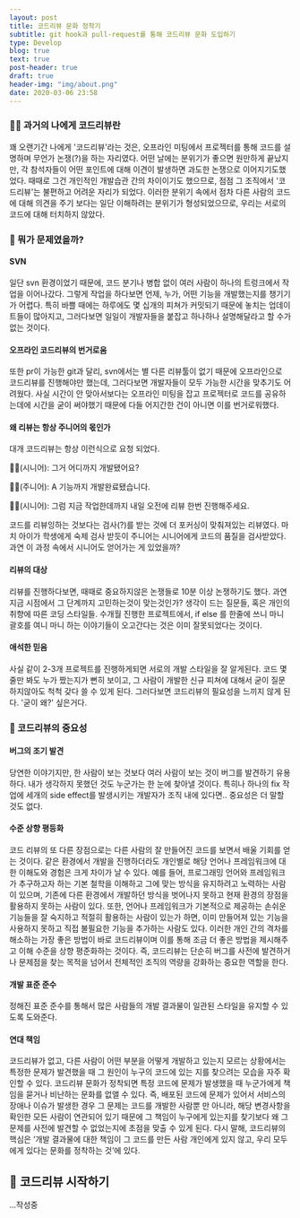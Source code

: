 ```yaml
---
layout: post
title: 코드리뷰 문화 정착기
subtitle: git hook과 pull-request를 통해 코드리뷰 문화 도입하기
type: Develop
blog: true
text: true
post-header: true
draft: true
header-img: "img/about.png"
date: 2020-03-06 23:58
---
```




### 🙋‍♀️ 과거의 나에게 코드리뷰란

꽤 오랜기간 나에게 '코드리뷰'라는 것은, 오프라인 미팅에서 프로젝터를 통해 코드를 설명하며 무언가 논쟁(?)을 하는 자리였다. 어떤 날에는 분위기가 좋으면 원만하게 끝났지만, 각 참석자들이 어떤 포인트에 대해 이견이 발생하면 과도한 논쟁으로 이어지기도했었다. 때때로 그건 개인적인 개발습관 간의 차이이기도 했으므로, 점점 그 조직에서 '코드리뷰'는 불편하고 어려운 자리가 되었다. 이러한 분위기 속에서 점차 다른 사람의 코드에 대해 의견을 주기 보다는 일단 이해하려는 분위기가 형성되었으므로, 우리는 서로의 코드에 대해 터치하지 않았다.

### 🤔 뭐가 문제였을까?

#### SVN

일단 svn 환경이었기 때문에, 코드 분기나 병합 없이 여러 사람이 하나의 트렁크에서 작업을 이어나갔다. 그렇게 작업을 하다보면 언제, 누가, 어떤 기능을 개발했는지를 챙기기가 어렵다. 특히 바쁠 때에는 하루에도 몇 십개의 피쳐가 커밋되기 때문에 놓치는 업데이트들이 많아지고, 그러다보면 일일이 개발자들을 붙잡고 하나하나 설명해달라고 할 수가 없는 것이다.

#### 오프라인 코드리뷰의 번거로움

또한 pr이 가능한 git과 달리, svn에서는 별 다른 리뷰툴이 없기 때문에 오프라인으로 코드리뷰를 진행해야만 했는데, 그러다보면 개발자들이 모두 가능한 시간을 맞추기도 어려웠다. 사실 시간이 안 맞아서보다는 오프라인 미팅을 잡고 프로젝터로 코드를 공유하는데에 시간을 굳이 써야했기 때문에 다들 어지간한 건이 아니면 이를 번거로워했다.

#### 왜 리뷰는 항상 주니어의 몫인가

대개 코드리뷰는 항상 이런식으로 요청 되었다.

🙎‍♀️(시니어): 그거 어디까지 개발됐어요?

🙍‍♂️(주니어): A 기능까지 개발완료됐습니다.

🙎‍♀️(시니어): 그럼 지금 작업한데까지 내일 오전에 리뷰 한번 진행해주세요.

코드를 리뷰잉하는 것보다는 검사(?)를 받는 것에 더 포커싱이 맞춰져있는 리뷰였다. 마치 아이가 학생에게 숙제 검사 받듯이 주니어는 시니어에게 코드의 품질을 검사받았다. 과연 이 과정 속에서 시니어도 얻어가는 게 있었을까?

#### 리뷰의 대상

리뷰를 진행하다보면, 때때로 중요하지않은 논쟁들로 10분 이상 논쟁하기도 했다. 과연 지금 시점에서 그 단계까지 고민하는것이 맞는것인가? 생각이 드는 질문들, 혹은 개인의 취향에 따른 코딩 스타일들. 수개월 진행한 프로젝트에서, if else 를 한줄에 쓰니 마니 괄호를 여니 마니 하는 이야기들이 오고간다는 것은 이미 잘못되었다는 것이다.

#### 애석한 믿음

사실 같이 2-3개 프로젝트를 진행하게되면 서로의 개발 스타일을 잘 알게된다. 코드 몇 줄만 봐도 누가 짰는지가 뻔히 보이고, 그 사람이 개발한 신규 피쳐에 대해서 굳이 질문하지않아도 척척 갖다 쓸 수 있게 된다. 그러다보면 코드리뷰의 필요성을 느끼지 않게 된다. '굳이 왜?' 싶은거다.



### 🙌 코드리뷰의 중요성

#### 버그의 조기 발견

당연한 이야기지만, 한 사람이 보는 것보다 여러 사람이 보는 것이 버그를 발견하기 유용하다. 내가 생각하지 못했던 것도 누군가는 한 눈에 찾아낼 것이다. 특히나 하나의 fix 작업에 세개의 side effect를 발생시키는 개발자가 조직 내에 있다면.. 중요성은 더 말할 것도 없다.

#### 수준 상향 평등화

코드 리뷰의 또 다른 장점으로는 다른 사람의 잘 만들어진 코드를 보면서 배울 기회를 얻는 것이다. 같은 환경에서 개발을 진행하더라도 개인별로 해당 언어나 프레임워크에 대한 이해도와 경험은 크게 차이가 날 수 있다. 예를 들어, 프로그래밍 언어와 프레임워크가 추구하고자 하는 기본 철학을 이해하고 그에 맞는 방식을 유지하려고 노력하는 사람이 있으며, 기존에 다른 환경에서 개발하던 방식을 벗어나지 못하고 현재 환경의 장점을 활용하지 못하는 사람이 있다. 또한, 언어나 프레임워크가 기본적으로 제공하는 손쉬운 기능들을 잘 숙지하고 적절히 활용하는 사람이 있는가 하면, 이미 만들어져 있는 기능을 사용하지 못하고 직접 불필요한 기능을 추가하는 사람도 있다. 이러한 개인 간의 격차를 해소하는 가장 좋은 방법이 바로 코드리뷰이며 이를 통해 조금 더 좋은 방법을 제시해주고 이해 수준을 상향 평준화하는 것이다. 즉, 코드리뷰는 단순히 버그를 사전에 발견하거나 문제점을 찾는 목적을 넘어서 전체적인 조직의 역량을 강화하는 중요한 역할을 한다.

#### 개발 표준 준수

정해진 표준 준수를 통해서 많은 사람들의 개발 결과물이 일관된 스타일을 유지할 수 있도록 도와준다.

#### 연대 책임

코드리뷰가 없고, 다른 사람이 어떤 부분을 어떻게 개발하고 있는지 모르는 상황에서는 특정한 문제가 발견했을 때 그 원인이 누구의 코드에 있는 지를 찾으려는 모습을 자주 확인할 수 있다. 코드리뷰 문화가 정착되면 특정 코드에 문제가 발생했을 때 누군가에게 책임을 묻거나 비난하는 문화를 없앨 수 있다. 즉, 배포된 코드에 문제가 있어서 서비스의 장애나 이슈가 발생한 경우 그 문제는 코드를 개발한 사람뿐 만 아니라, 해당 변경사항을 확인한 모든 사람이 연관되어 있기 때문에 그 책임이 누구에게 있는지를 찾기보다 왜 그 문제를 사전에 발견할 수 없었는지에 초점을 맞출 수 있게 된다. 다시 말해, 코드리뷰의 핵심은 ‘개발 결과물에 대한 책임이 그 코드를 만든 사람 개인에게 있지 않고, 우리 모두에게 있다는 문화를 정착하는 것’에 있다.



## 🌱 코드리뷰 시작하기

...작성중